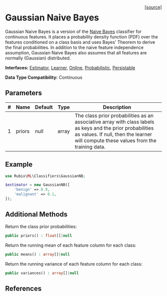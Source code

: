 <span style="float:right;"><a href="https://github.com/RubixML/ML/blob/master/src/Classifiers/GaussianNB.php">[source]</a></span>

# Gaussian Naive Bayes
Gaussian Naive Bayes is a version of the [Naive Bayes](naive-bayes.md) classifier for continuous features. It places a probability density function (PDF) over the features conditioned on a class basis and uses Bayes' Theorem to derive the final probabilities. In addition to the naive feature independence assumption, Gaussian Naive Bayes also assumes that all features are normally (Gaussian) distributed.

**Interfaces:** [Estimator](../estimator.md), [Learner](../learner.md), [Online](../online.md), [Probabilistic](../probabilistic.md), [Persistable](../persistable.md)

**Data Type Compatibility:** Continuous

## Parameters
| # | Name | Default | Type | Description |
|---|---|---|---|---|
| 1 | priors | null | array | The class prior probabilities as an associative array with class labels as keys and the prior probabilities as values. If null, then the learner will compute these values from the training data. |

## Example
```php
use Rubix\ML\Classifiers\GaussianNB;

$estimator = new GaussianNB([
	'benign' => 0.9,
	'malignant' => 0.1,
]);
```

## Additional Methods
Return the class prior probabilities:
```php
public priors() : float[]|null
```

Return the running mean of each feature column for each class:
```php
public means() : array[]|null
```

Return the running variance of each feature column for each class:
```php
public variances() : array[]|null
```

## References
[^1]: T. F. Chan et al. (1979). Updating Formulae and a Pairwise Algorithm for Computing Sample Variances.